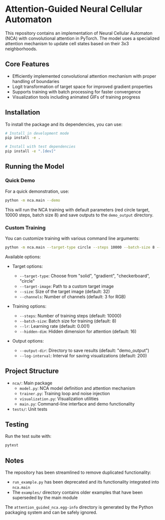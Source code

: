 # Attention-Guided Neural Cellular Automaton

This repository contains an implementation of Neural Cellular Automaton (NCA) with convolutional attention in PyTorch. The model uses a specialized attention mechanism to update cell states based on their 3x3 neighborhoods. 

## Core Features

- Efficiently implemented convolutional attention mechanism with proper handling of boundaries
- Logit transformation of target space for improved gradient properties
- Supports training with batch processing for faster convergence
- Visualization tools including animated GIFs of training progress

## Installation

To install the package and its dependencies, you can use:

```bash
# Install in development mode
pip install -e .

# Install with test dependencies
pip install -e ".[dev]"
```

## Running the Model

### Quick Demo

For a quick demonstration, use:

```bash
python -m nca.main --demo
```

This will run the NCA training with default parameters (red circle target, 10000 steps, batch size 8) and save outputs to the `demo_output` directory.

### Custom Training

You can customize training with various command line arguments:

```bash
python -m nca.main --target-type circle --steps 10000 --batch-size 8 --output-dir my_results
```

Available options:

- Target options:
  - `--target-type`: Choose from "solid", "gradient", "checkerboard", "circle"
  - `--target-image`: Path to a custom target image
  - `--size`: Size of the target image (default: 32)
  - `--channels`: Number of channels (default: 3 for RGB)

- Training options:
  - `--steps`: Number of training steps (default: 10000)
  - `--batch-size`: Batch size for training (default: 8)
  - `--lr`: Learning rate (default: 0.001)
  - `--hidden-dim`: Hidden dimension for attention (default: 16)

- Output options:
  - `--output-dir`: Directory to save results (default: "demo_output")
  - `--log-interval`: Interval for saving visualizations (default: 200)

## Project Structure

- `nca/`: Main package
  - `model.py`: NCA model definition and attention mechanism
  - `trainer.py`: Training loop and noise injection
  - `visualization.py`: Visualization utilities
  - `main.py`: Command-line interface and demo functionality
- `tests/`: Unit tests

## Testing

Run the test suite with:

```bash
pytest
```

## Notes

The repository has been streamlined to remove duplicated functionality:

- `run_example.py` has been deprecated and its functionality integrated into `nca.main`
- The `examples/` directory contains older examples that have been superseded by the main module

The `attention_guided_nca.egg-info` directory is generated by the Python packaging system and can be safely ignored. 